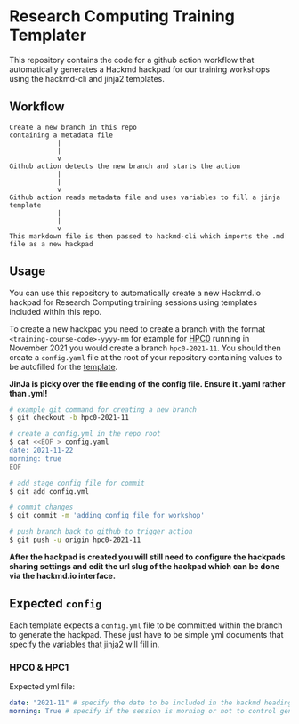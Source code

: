 # Research Computing Training Templater

This repository contains the code for a github action workflow that automatically generates a Hackmd hackpad for 
our training workshops using the hackmd-cli and jinja2 templates.

## Workflow

```
Create a new branch in this repo
containing a metadata file
            |
            |
            v
Github action detects the new branch and starts the action
            |  
            |
            v
Github action reads metadata file and uses variables to fill a jinja template
            |
            |
            v
This markdown file is then passed to hackmd-cli which imports the .md file as a new hackpad
```

## Usage

You can use this repository to automatically create a new Hackmd.io hackpad for Research Computing training sessions using templates included within this repo.

To create a new hackpad you need to create a branch with the format `<training-course-code>-yyyy-mm` for example for [HPC0](https://arc.leeds.ac.uk/training/courses/hpc0/) running in November 2021 you would create a branch `hpc0-2021-11`. You should then create a `config.yaml` file at the root of your repository containing values to be autofilled for the [template](#expected-config).

**JinJa is picky over the file ending of the config file. Ensure it .yaml rather than .yml!**

```bash
# example git command for creating a new branch
$ git checkout -b hpc0-2021-11

# create a config.yml in the repo root
$ cat <<EOF > config.yaml
date: 2021-11-22
morning: true
EOF

# add stage config file for commit
$ git add config.yml

# commit changes
$ git commit -m 'adding config file for workshop'

# push branch back to github to trigger action
$ git push -u origin hpc0-2021-11

```

**After the hackpad is created you will still need to configure the hackpads sharing settings and edit the url slug of the hackpad which can be done via the hackmd.io interface.**

## Expected `config`

Each template expects a `config.yml` file to be committed within the branch to generate the hackpad. These just have to be simple
yml documents that specify the variables that jinja2 will fill in.

### HPC0 & HPC1

Expected yml file:

```yml
date: "2021-11" # specify the date to be included in the hackmd heading
morning: True # specify if the session is morning or not to control generated agenda timings
```

